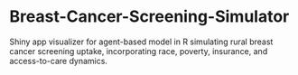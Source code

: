 # Breast-Cancer-Screening-Simulator
Shiny app visualizer for agent-based model in R simulating rural breast cancer screening uptake, incorporating race, poverty, insurance, and access-to-care dynamics.  
